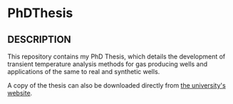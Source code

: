 # PhDThesis

## DESCRIPTION

This repository contains my PhD Thesis, which details the development of transient temperature analysis methods for gas producing wells and applications of the same to real and synthetic wells. 

A copy of the thesis can also be downloaded directly from [the university's website](https://www.ros.hw.ac.uk/handle/10399/3970).


